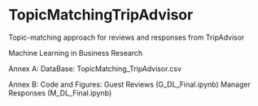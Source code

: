 # TopicMatchingTripAdvisor
Topic-matching approach for reviews and responses from TripAdvisor

Machine Learning in Business Research

Annex A: DataBase: TopicMatching_TripAdvisor.csv

Annex B: Code and Figures: Guest Reviews (G_DL_Final.ipynb) Manager Responses (M_DL_Final.ipynb) 

